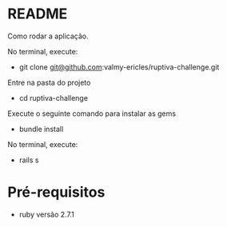 # README

Como rodar a aplicação.

No terminal, execute:

* git clone git@github.com:valmy-ericles/ruptiva-challenge.git

Entre na pasta do projeto

* cd ruptiva-challenge

Execute o seguinte comando para instalar as gems
* bundle install

No terminal, execute:
* rails s

# Pré-requisitos
* ruby versão 2.7.1
 
